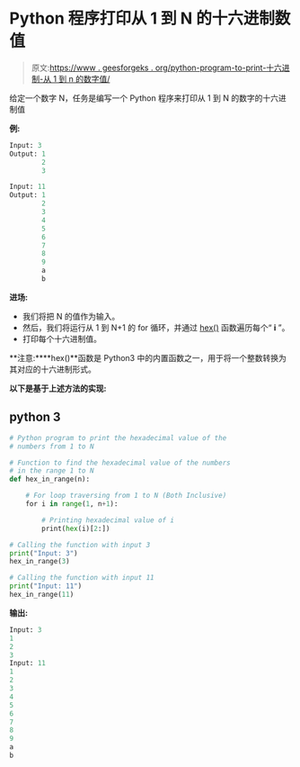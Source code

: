 # Python 程序打印从 1 到 N 的十六进制数值

> 原文:[https://www . geesforgeks . org/python-program-to-print-十六进制-从 1 到 n 的数字值/](https://www.geeksforgeeks.org/python-program-to-print-the-hexadecimal-value-of-the-numbers-from-1-to-n/)

给定一个数字 N，任务是编写一个 Python 程序来打印从 1 到 N 的数字的十六进制值

**例:**

```py
Input: 3
Output: 1
        2
        3

Input: 11
Output: 1
        2
        3
        4
        5
        6
        7
        8
        9
        a
        b
```

**进场:**

*   我们将把 N 的值作为输入。
*   然后，我们将运行从 1 到 N+1 的 for 循环，并通过 [hex()](https://www.geeksforgeeks.org/python-hex-function/) 函数遍历每个“ **i** ”。
*   打印每个十六进制值。

**注意:****hex()**函数是 Python3 中的内置函数之一，用于将一个整数转换为其对应的十六进制形式。

**以下是基于上述方法的实现:**

## python 3

```py
# Python program to print the hexadecimal value of the 
# numbers from 1 to N

# Function to find the hexadecimal value of the numbers
# in the range 1 to N
def hex_in_range(n):

    # For loop traversing from 1 to N (Both Inclusive)
    for i in range(1, n+1):

        # Printing hexadecimal value of i
        print(hex(i)[2:])

# Calling the function with input 3
print("Input: 3")
hex_in_range(3)

# Calling the function with input 11
print("Input: 11")
hex_in_range(11)
```

**输出:**

```py
Input: 3
1
2
3
Input: 11
1
2
3
4
5
6
7
8
9
a
b
```